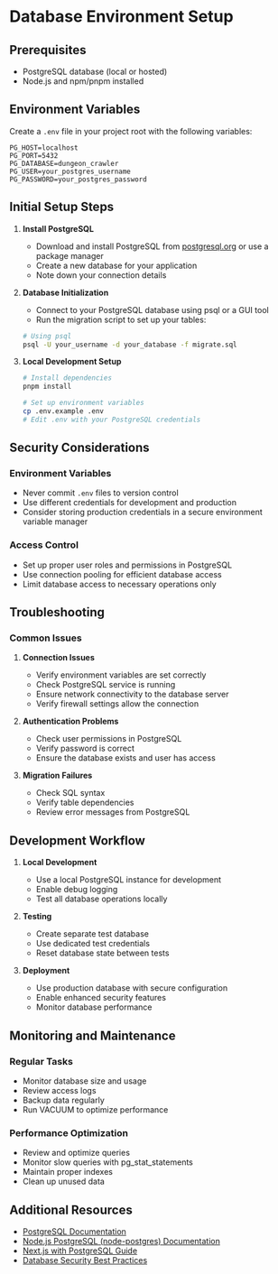 # Database Environment Setup

## Prerequisites
- PostgreSQL database (local or hosted)
- Node.js and npm/pnpm installed

## Environment Variables
Create a `.env` file in your project root with the following variables:

```env
PG_HOST=localhost
PG_PORT=5432
PG_DATABASE=dungeon_crawler
PG_USER=your_postgres_username
PG_PASSWORD=your_postgres_password
```

## Initial Setup Steps

1. **Install PostgreSQL**
   - Download and install PostgreSQL from [postgresql.org](https://www.postgresql.org/download/) or use a package manager
   - Create a new database for your application
   - Note down your connection details

2. **Database Initialization**
   - Connect to your PostgreSQL database using psql or a GUI tool
   - Run the migration script to set up your tables:
   ```bash
   # Using psql
   psql -U your_username -d your_database -f migrate.sql
   ```

3. **Local Development Setup**
   ```bash
   # Install dependencies
   pnpm install
   
   # Set up environment variables
   cp .env.example .env
   # Edit .env with your PostgreSQL credentials
   ```

## Security Considerations

### Environment Variables
- Never commit `.env` files to version control
- Use different credentials for development and production
- Consider storing production credentials in a secure environment variable manager

### Access Control
- Set up proper user roles and permissions in PostgreSQL
- Use connection pooling for efficient database access
- Limit database access to necessary operations only

## Troubleshooting

### Common Issues

1. **Connection Issues**
   - Verify environment variables are set correctly
   - Check PostgreSQL service is running
   - Ensure network connectivity to the database server
   - Verify firewall settings allow the connection

2. **Authentication Problems**
   - Check user permissions in PostgreSQL
   - Verify password is correct
   - Ensure the database exists and user has access

3. **Migration Failures**
   - Check SQL syntax
   - Verify table dependencies
   - Review error messages from PostgreSQL

## Development Workflow

1. **Local Development**
   - Use a local PostgreSQL instance for development
   - Enable debug logging
   - Test all database operations locally

2. **Testing**
   - Create separate test database
   - Use dedicated test credentials
   - Reset database state between tests

3. **Deployment**
   - Use production database with secure configuration
   - Enable enhanced security features
   - Monitor database performance

## Monitoring and Maintenance

### Regular Tasks
- Monitor database size and usage
- Review access logs
- Backup data regularly
- Run VACUUM to optimize performance

### Performance Optimization
- Review and optimize queries
- Monitor slow queries with pg_stat_statements
- Maintain proper indexes
- Clean up unused data

## Additional Resources
- [PostgreSQL Documentation](https://www.postgresql.org/docs/)
- [Node.js PostgreSQL (node-postgres) Documentation](https://node-postgres.com/)
- [Next.js with PostgreSQL Guide](https://vercel.com/guides/nextjs-prisma-postgres)
- [Database Security Best Practices](https://www.postgresql.org/docs/current/auth-pg-hba-conf.html)